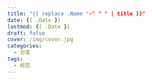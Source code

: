 ```yaml
---
title: "{{ replace .Name "-" " " | title }}"
date: {{ .Date }}
lastmod: {{ .Date }}
draft: false
cover: /img/cover.jpg
categories:
  - 分类
tags:
  - 标签
---
```


<!--more-->
